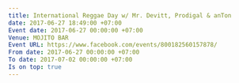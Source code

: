 ```yaml
---
title: International Reggae Day w/ Mr. Devitt, Prodigal & anTon
date: 2017-06-27 18:49:00 +07:00
Event date: 2017-06-27 00:00:00 +07:00
Venue: MOJITO BAR
Event URL: https://www.facebook.com/events/800182560157878/
From date: 2017-06-27 00:00:00 +07:00
To date: 2017-07-02 00:00:00 +07:00
Is on top: true
---
```


